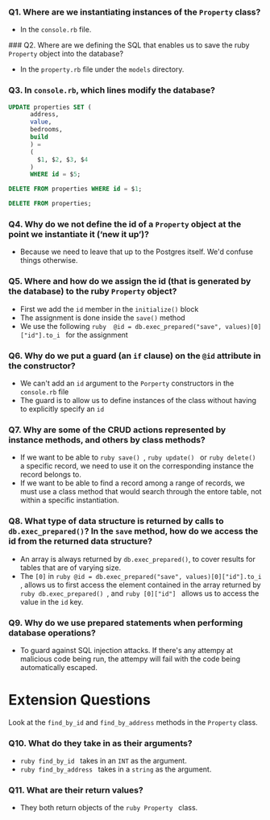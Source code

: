 ### Q1. Where are we instantiating instances of the `Property` class?

* In the `console.rb` file.

### Q2. Where are we defining the SQL that enables us to save the ruby `Property` object into the database?

* In the `property.rb` file under the `models` directory.

### Q3. In `console.rb`, which lines modify the database?

```sql
UPDATE properties SET (
      address,
      value,
      bedrooms,
      build
      ) =
      (
        $1, $2, $3, $4
      )
      WHERE id = $5;
```

```sql
DELETE FROM properties WHERE id = $1;
```

```sql
DELETE FROM properties;
```

### Q4. Why do we not define the id of a `Property` object at the point we instantiate it (‘new it up’)?

* Because we need to leave that up to the Postgres itself. We'd confuse things otherwise.

### Q5. Where and how do we assign the id (that is generated by the database) to the ruby `Property` object?

* First we add the `id` member in the `initialize()` block
* The assignment is done inside the `save()` method
* We use the following ```ruby 
@id = db.exec_prepared("save", values)[0]["id"].to_i ``` 
for the assignment

### Q6. Why do we put a guard (an `if` clause) on the `@id` attribute in the constructor?

* We can't add an `id` argument to the `Porperty` constructors in the `console.rb` file
* The guard is to allow us to define instances of the class without having to explicitly specify an `id`

### Q7. Why are some of the CRUD actions represented by instance methods, and others by class methods?

* If we want to be able to ```ruby save() ```, ```ruby update() ``` or ```ruby delete() ``` a specific record, we need to use it on the corresponding instance the record belongs to.
* If we want to be able to find a record among a range of records, we must use a class method that would search through the entore table, not within a specific instantiation.

### Q8. What type of data structure is returned by calls to `db.exec_prepared()`? In the `save` method, how do we access the id from the returned data structure?

* An array is always returned by `db.exec_prepared()`, to cover results for tables that are of varying size.
* The `[0]` in ```ruby @id = db.exec_prepared("save", values)[0]["id"].to_i ```, allows us to first access the element contained in the array returned by ```ruby db.exec_prepared() ```, and ```ruby [0]["id"] ``` allows us to access the value in the `id` key.

### Q9. Why do we use prepared statements when performing database operations?

* To guard against SQL injection attacks. If there's any attempy at malicious code being run, the attempy will fail with the code being automatically escaped.

# Extension Questions

Look at the `find_by_id` and `find_by_address` methods in the `Property` class.

### Q10. What do they take in as their arguments?

* ```ruby find_by_id ``` takes in an `INT` as the argument.
* ```ruby find_by_address ``` takes in a `string` as the argument.

### Q11. What are their return values?

* They both return objects of the ```ruby Property ``` class.